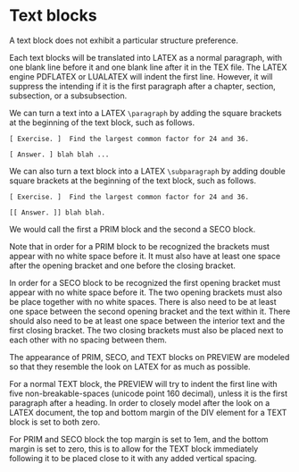 # Text blocks

A text block does not exhibit a particular
structure preference.

Each text blocks will be translated into LATEX as a normal paragraph, with one
blank line before it and one blank line after it in the TEX file. The LATEX
engine PDFLATEX or LUALATEX will indent the first line. However, it will
suppress the intending if it is the first paragraph after a chapter, section,
subsection, or a subsubsection.

We can turn a text into a LATEX `\paragraph` by adding the square brackets at
the beginning of the text block, such as follows.

    [ Exercise. ]  Find the largest common factor for 24 and 36.

    [ Answer. ] blah blah ...

We can also turn a text block into a LATEX `\subparagraph` by adding double square
brackets at the beginning of the text block, such as follows.

    [ Exercise. ]  Find the largest common factor for 24 and 36.

    [[ Answer. ]] blah blah.

We would call the first a PRIM block and the second a SECO block.

Note that in order for a PRIM block to be recognized the brackets must appear
with no white space before it. It must also have at least one space after the
opening bracket and one before the closing bracket.

In order for a SECO block to be recognized the first opening bracket must appear
with no white space before it. The two opening brackets must also be place
together with no white spaces. There is also need to be at least one space
between the second opening bracket and the text within it. There should also
need to be at least one space between the interior text and the first closing
bracket. The two closing brackets must also be placed next to each other with no
spacing between them.

The appearance of PRIM, SECO, and TEXT blocks on PREVIEW are modeled so that
they resemble the look on LATEX for as much as possible.

For a normal TEXT block, the PREVIEW will try to indent the first line with five
non-breakable-spaces (unicode point 160 decimal), unless it is the first paragraph
after a heading. In order to closely model after the look on a LATEX document, the top and bottom margin of the DIV element for a TEXT block is set to both zero.

For PRIM and SECO block the top margin is set to 1em, and the bottom margin is
set  to zero, this is to allow for the TEXT block immediately following it to be
placed close to it with any added vertical spacing.   
